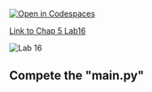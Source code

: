 [![Open in Codespaces](https://classroom.github.com/assets/launch-codespace-2972f46106e565e64193e422d61a12cf1da4916b45550586e14ef0a7c637dd04.svg)](https://classroom.github.com/open-in-codespaces?assignment_repo_id=15363462)

[Link to Chap 5 Lab16](https://docs.google.com/presentation/d/1r3h2R9JwK9HK_U2Ia-zncL0BSjHV6Giu6ugNJ6yZpgc/edit#slide=id.g1204f84631c_0_237)

![Lab 16](https://nimbus-screenshots.s3.amazonaws.com/s/4c8532db68e12cd64f93542c34879633.png)

## Compete the "main.py"


